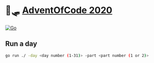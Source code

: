 # 🎄🛷 [AdventOfCode 2020](https://adventofcode.com/2020)
[![Go](https://github.com/frux/adventofcode2020/workflows/Advent%20of%20code/badge.svg?branch=master)](https://github.com/frux/adventofcode2020/actions?query=workflow%3A%22Advent+of+code%22)

## Run a day
```bash
go run ./ -day <day number (1-31)> -part <part number (1 or 2)>
```
